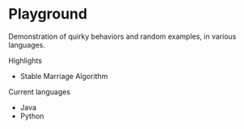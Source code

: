 # Playground

Demonstration of quirky behaviors and random examples, in various languages.

Highlights
- Stable Marriage Algorithm

Current languages
- Java
- Python
